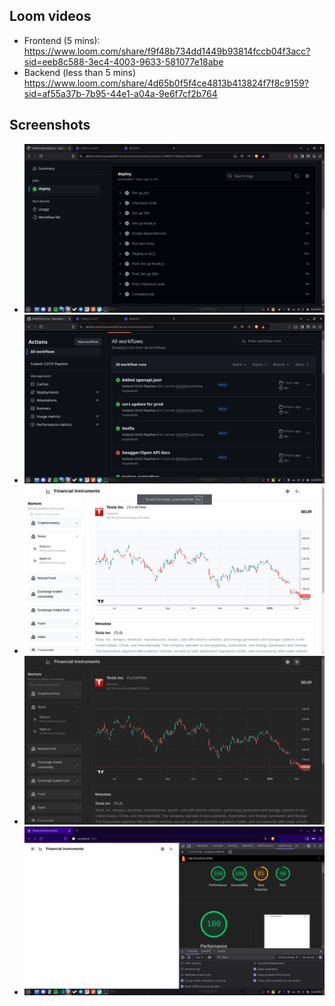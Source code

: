 ## Loom videos
- Frontend (5 mins):
https://www.loom.com/share/f9f48b734dd1449b93814fccb04f3acc?sid=eeb8c588-3ec4-4003-9633-581077e18abe
- Backend (less than 5 mins)
https://www.loom.com/share/4d65b0f5f4ce4813b413824f7f8c9159?sid=af55a37b-7b95-44e1-a04a-9e6f7cf2b764

## Screenshots
- ![CI/CD demo pic](imgs/cicd.png)
- ![CI/CD demo pic 2](imgs/cicd_2.png)
- ![Frontend demo pic](imgs/front.png)
- ![Frontend demo pic_2](imgs/front_2.png)
- ![seo demo pic](imgs/seo.png)





